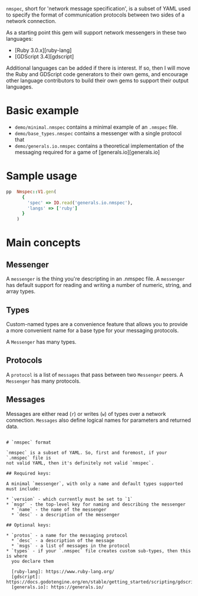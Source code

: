 `nmspec`, short for 'network message specification', is a subset of YAML used
to specify the format of communication protocols between two sides of a network
connection.

As a starting point this gem will support network messengers in these two
languages:

* [Ruby 3.0.x][ruby-lang]
* [GDScript 3.4][gdscript]

Additional languages can be added if there is interest. If so, then I will move
the Ruby and GDScript code generators to their own gems, and encourage other
language contributors to build their own gems to support their output
languages.

# Basic example

* `demo/minimal.nmspec` contains a minimal example of an `.nmspec` file.
* `demo/base_types.nmspec` contains a messenger with a single protocol that
* `demo/generals.io.nmspec` contains a theoretical implementation of the
messaging required for a game of [generals.io][generals.io]

# Sample usage

```ruby
pp  Nmspec::V1.gen(
      {
        'spec' => IO.read('generals.io.nmspec'),
        'langs' => ['ruby']
      }
    )
```

# Main concepts

## Messenger

A `messenger` is the thing you're descripting in an .nmspec file. A `messenger`
has default support for reading and writing a number of numeric, string, and
array types.

## Types

Custom-named types are a convenience feature that allows you to provide a more
convenient name for a base type for your messaging protocols.

A `Messenger` has many types.

## Protocols

A `protocol` is a list of `messages` that pass between two `Messenger` peers. A
`Messenger` has many protocols.

## Messages

Messages are either read (`r`) or writes (`w`) of types over a network
connection. `Messages` also define logical names for parameters and returned data.

```

# `nmspec` format

`nmspec` is a subset of YAML. So, first and foremost, if your `.nmspec` file is
not valid YAML, then it's definitely not valid `nmspec`.

## Required keys:

A minimal `messenger`, with only a name and default types supported must include:

* `version` - which currently must be set to `1`
* `msgr` - the top-level key for naming and describing the messenger
  * `name` - the name of the messenger
  * `desc` - a description of the messenger

## Optional keys:

* `protos` - a name for the messaging protocol
  * `desc` - a description of the message
  * `msgs` - a list of messages in the protocol
* `types` - if your `.nmspec` file creates custom sub-types, then this is where
  you declare them

  [ruby-lang]: https://www.ruby-lang.org/
  [gdscript]: https://docs.godotengine.org/en/stable/getting_started/scripting/gdscript/gdscript_basics.html
  [generals.io]: https://generals.io/
